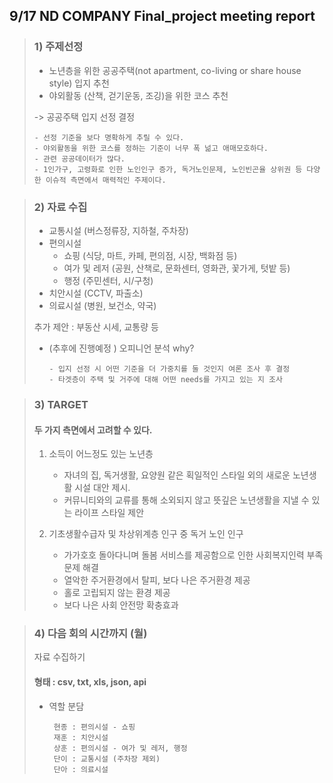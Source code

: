 ## 9/17 ND COMPANY Final_project meeting report

> ### 1) 주제선정
> 
> - 노년층을 위한 공공주택(not apartment, co-living or share house style) 입지 추천
> - 야외활동 (산책, 걷기운동, 조깅)을 위한 코스 추천
> 
> -> 공공주택 입지 선정 결정
> 
>     - 선정 기준을 보다 명확하게 추릴 수 있다.
>     - 야외활동을 위한 코스를 정하는 기준이 너무 폭 넒고 애매모호하다.
>     - 관련 공공데이터가 많다.
>     - 1인가구, 고령화로 인한 노인인구 증가, 독거노인문제, 노인빈곤율 상위권 등 다양한 이슈적 측면에서 매력적인 주제이다.  
  
  
> ### 2) 자료 수집
> 
> - 교통시설 (버스정류장, 지하철, 주차장)
> - 편의시설
>   - 쇼핑 (식당, 마트, 카페, 편의점, 시장, 백화점 등)
>   - 여가 및 레저 (공원, 산책로, 문화센터, 영화관, 꽃가게, 텃밭 등)
>   - 행정 (주민센터, 시/구청)
> - 치안시설 (CCTV, 파출소)
> - 의료시설 (병원, 보건소, 약국)
> 
> 추가 제안 : 부동산 시세, 교통량 등
> 
> - (추후에 진행예정 ) 오피니언 분석
>     why?
>
>       - 입지 선정 시 어떤 기준을 더 가중치를 둘 것인지 여론 조사 후 결정
>       - 타겟층이 주택 및 거주에 대해 어떤 needs를 가지고 있는 지 조사  
  
  
> ### 3) TARGET
> 
> #### 두 가지 측면에서 고려할 수 있다.
> 
> 1. 소득이 어느정도 있는 노년층 
>    - 자녀의 집, 독거생활, 요양원 같은 획일적인 스타일 외의 새로운 노년생활 시설 대안 제시.
>    - 커뮤니티와의 교류를 통해 소외되지 않고 뜻깊은 노년생활을 지낼 수 있는 라이프 스타일 제안  
>
> 2. 기초생활수급자 및 차상위계층 인구 중 독거 노인 인구
>    - 가가호호 돌아다니며 돌봄 서비스를 제공함으로 인한 사회복지인력 부족 문제 해결
>    - 열악한 주거환경에서 탈피, 보다 나은 주거환경 제공
>    - 홀로 고립되지 않는 환경 제공
>    - 보다 나은 사회 안전망 확충효과  
  
  
> ### 4) 다음 회의 시간까지 (월)
> 
> 자료 수집하기
> #### 형태 : csv, txt, xls, json, api  
> 
>  
> - 역할 분담  
>  
>        현종 : 편의시설 - 쇼핑  
>        재훈 : 치안시설  
>        상훈 : 편의시설 - 여가 및 레저, 행정  
>        단이 : 교통시설 (주차장 제외)  
>        단아 : 의료시설
